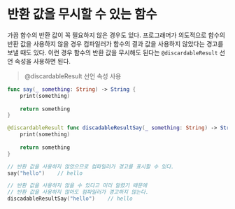 # 반환 값을 무시할 수 있는 함수
가끔 함수의 반환 값이 꼭 필요하지 않은 경우도 있다. 프로그래머가 의도적으로 함수의 반환 값을 사용하지 않을 경우 컴파일러가 함수의 결과 값을 사용하지 않았다는 경고를 보낼 때도 있다. 이런 경우 함수의 반환 값을 무시해도 된다는 `@discardableResult` 선언 속성을 사용하면 된다. 

>@discardableResult 선언 속성 사용
```Swift
func say(_ something: String) -> String {
    print(something)
    
    return something
}

@discardableResult func discadableResultSay(_ something: String) -> String {
    print(something)
    
    return something
}

// 반환 값을 사용하지 않았으므로 컴파일러가 경고를 표시할 수 있다.
say("hello")    // hello

// 반환 값을 사용하지 않을 수 있다고 미리 알렸기 때문에
// 반환 값을 사용하지 않아도 컴파일러가 경고하지 않는다.
discadableResultSay("hello")    // hello
```